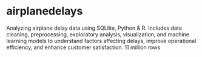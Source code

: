 # airplanedelays
Analyzing airplane delay data using SQLIite, Python &amp; R. Includes data cleaning, preprocessing, exploratory analysis, visualization, and machine learning models to understand factors affecting delays, improve operational efficiency, and enhance customer satisfaction.
11 million rows 
